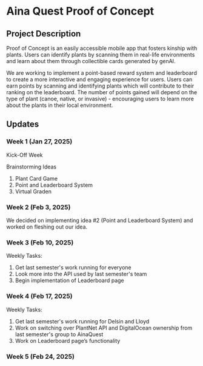# Aina Quest Proof of Concept

## Project Description
Proof of Concept is an easily accessible mobile app that fosters kinship with plants. Users can identify plants by scanning them in real-life environments and learn about them through collectible cards generated by genAI.

We are working to implement a point-based reward system and leaderboard to create a more interactive and engaging experience for users.  Users can earn points by scanning and identifying plants which will contribute to their ranking on the leaderboard.  The number of points gained will depend on the type of plant (canoe, native, or invasive) - encouraging users to learn more about the plants in their local environment.

## Updates
### Week 1 (Jan 27, 2025)
Kick-Off Week

Brainstorming Ideas
1. Plant Card Game 
2. Point and Leaderboard System
3. Virtual Graden


### Week 2 (Feb 3, 2025)
We decided on implementing idea #2 (Point and Leaderboard System) and worked on fleshing out our idea.


### Week 3 (Feb 10, 2025)

Weekly Tasks:
1. Get last semester's work running for everyone
2. Look more into the API used by last semester's team
3. Begin implementation of Leaderboard page


### Week 4 (Feb 17, 2025)

Weekly Tasks:
1. Get last semester's work running for Delsin and Lloyd
2. Work on switching over PlantNet API and DigitalOcean ownership from last semester's group to AinaQuest
3. Work on Leaderboard page’s functionality


### Week 5 (Feb 24, 2025)
